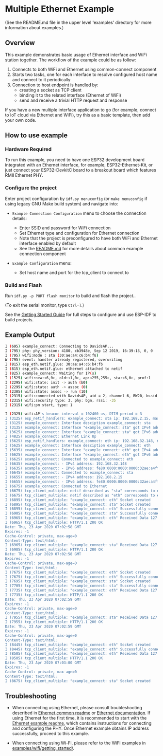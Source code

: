 # Multiple Ethernet Example
(See the README.md file in the upper level 'examples' directory for more information about examples.)

## Overview

This example demonstrates basic usage of Ethernet interface and WiFi station together. The workflow of the example could be as follow:

1. Connects to both WiFi and Ethernet using common-connect component
2. Starts two tasks, one for each interface to resolve configured host name and connect to it periodically
3. Connection to host endpoint is handled by:
    - creating a socket as TCP client
    - binding it to the related interface (Ethernet of WiFi)
    - send and receive a trivial HTTP request and response

If you have a new multiple interface application to go (for example, connect to IoT cloud via Ethernet and WiFi), try this as a basic template, then add your own code.

## How to use example

### Hardware Required

To run this example, you need to have one ESP32 development board integrated with an Ethernet interface, for example, ESP32-Ethernet-Kit, or just connect your ESP32-DevkitC board to a breakout board which features RMII Ethernet PHY.

### Configure the project

Enter project configuration by `idf.py menuconfig` (or `make menuconfig` if using legacy GNU Make build system) and navigate into:

* `Example Connection Configuration` menu to choose the connection details:

    - Enter SSID and password for WiFi connection
    - Set Ethernet type and configuration for Ethernet connection
    - Note that the project is preconfigured to have both WiFi and Ethernet interface enabled by default
    - See the [README.md](../../README.md) for more details about common example connection component

* `Example Configuration` menu:

    - Set host name and port for the tcp_client to connect to

### Build and Flash

Run `idf.py -p PORT flash monitor` to build and flash the project..

(To exit the serial monitor, type ``Ctrl-]``.)

See the [Getting Started Guide](https://docs.espressif.com/projects/esp-idf/en/latest/get-started/index.html) for full steps to configure and use ESP-IDF to build projects.

## Example Output

```bash
I (695) example_connect: Connecting to DavidsAP...
I (795) phy: phy_version: 4180, cb3948e, Sep 12 2019, 16:39:13, 0, 0
I (795) wifi:mode : sta (30:ae:a4:c6:b4:f8)
W (795) event: handler already registered, overwriting
I (815) esp_eth.netif.glue: 30:ae:a4:c6:b4:fb
I (815) esp_eth.netif.glue: ethernet attached to netif
I (825) example_connect: Waiting for IP(s)
I (1525) wifi:new:<6,0>, old:<1,0>, ap:<255,255>, sta:<6,0>, prof:1
I (2295) wifi:state: init -> auth (b0)
I (2295) wifi:state: auth -> assoc (0)
I (2305) wifi:state: assoc -> run (10)
I (2315) wifi:connected with DavidsAP, aid = 2, channel 6, BW20, bssid = 16:f7:28:37:58:36
I (2315) wifi:security type: 3, phy: bgn, rssi: -35
I (2315) wifi:pm start, type: 1

I (2325) wifi:AP's beacon interval = 102400 us, DTIM period = 3
I (3125) esp_netif_handlers: example_connect: sta ip: 192.168.2.15, mask: 255.255.255.0, gw: 192.168.2.1
I (3125) example_connect: Interface desciption example_connect: sta
I (3135) example_connect: Interface "example_connect: sta" got IPv4 address: 192.168.2.15
I (3625) example_connect: Interface "example_connect: sta" got IPv6 address: fe80:0000:0000:0000:32ae:a4ff:fec6:b4f8, type: ESP_IP6_ADDR_IS_LINK_LOCAL
I (4825) example_connect: Ethernet Link Up
I (5625) esp_netif_handlers: example_connect: eth ip: 192.168.32.148, mask: 255.255.252.0, gw: 192.168.32.3
I (5625) example_connect: Interface desciption example_connect: eth
I (5635) example_connect: Interface "example_connect: eth" got IPv4 address: 192.168.32.148
I (6625) example_connect: Interface "example_connect: eth" got IPv6 address: fe80:0000:0000:0000:32ae:a4ff:fec6:b4fb, type: ESP_IP6_ADDR_IS_LINK_LOCAL
I (6625) example_connect: Connected to example_connect: eth
I (6635) example_connect: - IPv4 address: 192.168.32.148
I (6635) example_connect: - IPv6 address: fe80:0000:0000:0000:32ae:a4ff:fec6:b4fbtype: ESP_IP6_ADDR_IS_LINK_LOCAL
I (6645) example_connect: Connected to example_connect: sta
I (6655) example_connect: - IPv4 address: 192.168.2.15
I (6655) example_connect: - IPv6 address: fe80:0000:0000:0000:32ae:a4ff:fec6:b4f8type: ESP_IP6_ADDR_IS_LINK_LOCAL
I (6675) example_connect: Connected to Ethernet
I (6675) tcp_client_multiple: netif described as "sta" corresponds to esp-netif ptr:0x3ffba3ac
I (6675) tcp_client_multiple: netif described as "eth" corresponds to esp-netif ptr:0x3ffc608c
I (6895) tcp_client_multiple: "example_connect: eth" Socket created
I (6895) tcp_client_multiple: "example_connect: sta" Socket created
I (6895) tcp_client_multiple: "example_connect: eth" Successfully connected
I (6905) tcp_client_multiple: "example_connect: sta" Successfully connected
I (6965) tcp_client_multiple: "example_connect: eth" Received Data 127 bytes
I (6965) tcp_client_multiple: HTTP/1.1 200 OK
Date: Thu, 23 Apr 2020 07:02:58 GMT
Expires: -1
Cache-Control: private, max-age=0
Content-Type: text/html;
I (6965) tcp_client_multiple: "example_connect: sta" Received Data 127 bytes
I (6985) tcp_client_multiple: HTTP/1.1 200 OK
Date: Thu, 23 Apr 2020 07:02:58 GMT
Expires: -1
Cache-Control: private, max-age=0
Content-Type: text/html;
I (7675) tcp_client_multiple: "example_connect: eth" Socket created
I (7675) tcp_client_multiple: "example_connect: eth" Successfully connected
I (7695) tcp_client_multiple: "example_connect: sta" Socket created
I (7705) tcp_client_multiple: "example_connect: sta" Successfully connected
I (7735) tcp_client_multiple: "example_connect: eth" Received Data 127 bytes
I (7735) tcp_client_multiple: HTTP/1.1 200 OK
Date: Thu, 23 Apr 2020 07:02:59 GMT
Expires: -1
Cache-Control: private, max-age=0
Content-Type: text/html;
I (7955) tcp_client_multiple: "example_connect: sta" Received Data 127 bytes
I (7955) tcp_client_multiple: HTTP/1.1 200 OK
Date: Thu, 23 Apr 2020 07:02:59 GMT
Expires: -1
Cache-Control: private, max-age=0
Content-Type: text/html;
I (8445) tcp_client_multiple: "example_connect: eth" Socket created
I (8445) tcp_client_multiple: "example_connect: eth" Successfully connected
I (8505) tcp_client_multiple: "example_connect: eth" Received Data 127 bytes
I (8505) tcp_client_multiple: HTTP/1.1 200 OK
Date: Thu, 23 Apr 2020 07:03:00 GMT
Expires: -1
Cache-Control: private, max-age=0
Content-Type: text/html;
I (8675) tcp_client_multiple: "example_connect: sta" Socket created
```

## Troubleshooting

* When connecting using Ethernet, please consult troubleshooting described in [Ethernet common readme](../../../ethernet/README.md)
or [Ethernet documentation](https://docs.espressif.com/projects/esp-idf/en/latest/esp32/api-reference/network/esp_eth.html).
If using Ethernet for the first time, it is recommended to start with the [Ethernet example readme](../../../ethernet/basic/README.md), which contains instructions for connecting and configuring the PHY.
Once Ethernet example obtains IP address successfully, proceed to this example.

* When connecting using Wi-Fi, please refer to the WiFi examples in [examples/wifi/getting_started/](../../../wifi/getting_started).
